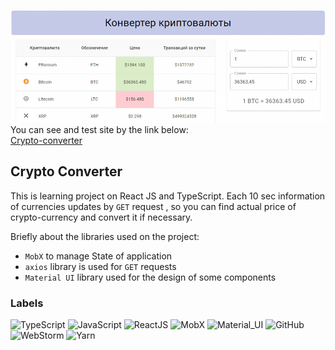 [![header](https://github.com/laruse91/004.crypto-coverter/blob/main/public/title.png?raw=true)](https://cryptocoins-converter.web.app)
You can see and test site by the link below:  
[Crypto-converter](https://cryptocoins-converter.web.app)

## Crypto Converter
This is learning project on React JS and TypeScript. Each 10 sec information of currencies updates by `GET` request , so you can find actual price of crypto-currency and convert it if necessary.

Briefly about the libraries used on the project:
* `MobX` to manage State of application
* `axios` library is used for `GET` requests
* `Material UI` library used for the design of some components


### Labels
![TypeScript](https://img.shields.io/badge/-TypeScript-%233178c6?style=flat-square&logo=typescript&logoColor=white 'TypeScript')
![JavaScript](https://img.shields.io/badge/-JavaScript-%23DAF7A6?style=flat-square&logo=javaScript&logoColor=%23607d8b 'JavaScript')
![ReactJS](https://img.shields.io/badge/-React_JS-%2361dafb?style=flat-square&logo=react&logoColor=%23000000 'React JS')
![MobX](https://img.shields.io/badge/-MobX-%23f9a825?style=flat-square&logo=mobx&logoColor=%23616161 'MobX')
![Material_UI](https://img.shields.io/badge/-Material_UI-%231976d2?style=flat-square&logo=material-ui 'AntDesign')
![GitHub](https://img.shields.io/badge/-GitHub-%23212121?style=flat-square&logo=gitHub 'GitHub')
![WebStorm](https://img.shields.io/badge/-WebStorm-%23607d8b?style=flat-square&logo=webstorm&logoColor=white 'WebStorm')
![Yarn](https://img.shields.io/badge/-Yarn-%23eeeeee?style=flat-square&logo=yarn 'Yarn')
